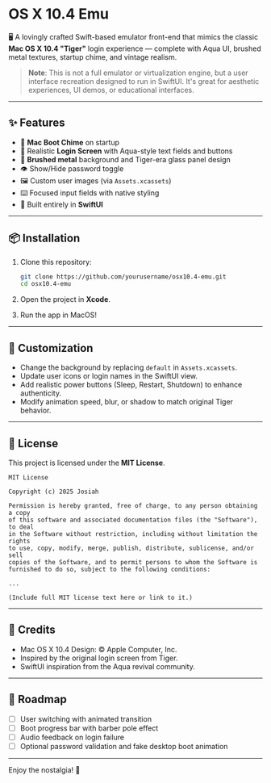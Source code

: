 # OS X 10.4 Emu

🖥️ A lovingly crafted Swift-based emulator front-end that mimics the classic **Mac OS X 10.4 "Tiger"** login experience — complete with Aqua UI, brushed metal textures, startup chime, and vintage realism.

> **Note**: This is not a full emulator or virtualization engine, but a user interface recreation designed to run in SwiftUI. It's great for aesthetic experiences, UI demos, or educational interfaces.

---

## ✨ Features

- 🎵 **Mac Boot Chime** on startup
- 🔐 Realistic **Login Screen** with Aqua-style text fields and buttons
- 🧊 **Brushed metal** background and Tiger-era glass panel design
- 👁️ Show/Hide password toggle
- 🖼️ Custom user images (via `Assets.xcassets`)
- ⌨️ Focused input fields with native styling
- 🧪 Built entirely in **SwiftUI**

---

## 📦 Installation

1. Clone this repository:
   ```bash
   git clone https://github.com/yourusername/osx10.4-emu.git
   cd osx10.4-emu
   ```

2. Open the project in **Xcode**.

3. Run the app in MacOS!

---

## 🔧 Customization

- Change the background by replacing `default` in `Assets.xcassets`.
- Update user icons or login names in the SwiftUI view.
- Add realistic power buttons (Sleep, Restart, Shutdown) to enhance authenticity.
- Modify animation speed, blur, or shadow to match original Tiger behavior.

---

## 📜 License

This project is licensed under the **MIT License**.

```
MIT License

Copyright (c) 2025 Josiah

Permission is hereby granted, free of charge, to any person obtaining a copy
of this software and associated documentation files (the "Software"), to deal
in the Software without restriction, including without limitation the rights
to use, copy, modify, merge, publish, distribute, sublicense, and/or sell
copies of the Software, and to permit persons to whom the Software is
furnished to do so, subject to the following conditions:

...

(Include full MIT license text here or link to it.)
```

---

## 🧠 Credits

- Mac OS X 10.4 Design: © Apple Computer, Inc.
- Inspired by the original login screen from Tiger.
- SwiftUI inspiration from the Aqua revival community.

---

## 🚀 Roadmap

- [ ] User switching with animated transition
- [ ] Boot progress bar with barber pole effect
- [ ] Audio feedback on login failure
- [ ] Optional password validation and fake desktop boot animation

---

Enjoy the nostalgia! 🍎
